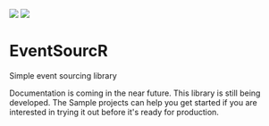[![](https://img.shields.io/nuget/v/EventSourcR.svg)](https://www.nuget.org/packages/EventSourcR) [![](https://img.shields.io/nuget/vpre/EventSourcR.svg)](https://www.nuget.org/packages/EventSourcR)

# EventSourcR
Simple event sourcing library

Documentation is coming in the near future. This library is still being developed. The Sample projects can help you get started if you are interested in trying it out before it's ready for production.
